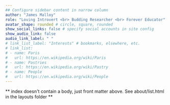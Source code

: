 ```yaml
---
## Configure sidebar content in narrow column
author: "James Malloy"
role: "Loving Introvert <br> Budding Researcher <br> Forever Educator"
avatar_shape: rounded # circle, square, rounded
show_social_links: false # specify social accounts in site config
show_audio_link: false
audio_link_label: " "
# link_list_label: "Interests" # bookmarks, elsewhere, etc.
# link_list:
# - name: Paris
#   url: https://en.wikipedia.org/wiki/Paris
# - name: Pastries
#   url: https://en.wikipedia.org/wiki/Pastry
# - name: People
#   url: https://en.wikipedia.org/wiki/People
---
```


** index doesn't contain a body, just front matter above.
See about/list.html in the layouts folder **
